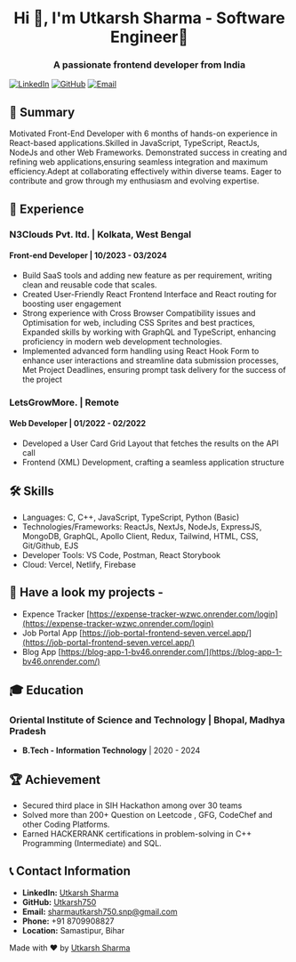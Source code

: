 
<h1 align="center">Hi 👋, I'm Utkarsh Sharma - Software Engineer🌟</h1>
<h3 align="center">A passionate frontend developer from India</h3>

[![LinkedIn](https://img.shields.io/badge/LinkedIn-blue?style=for-the-badge&logo=linkedin)](https://www.linkedin.com/in/utkarsh-sharma-1633701b9/)
[![GitHub](https://img.shields.io/badge/GitHub-black?style=for-the-badge&logo=github)](https://github.com/Utkarsh750/Utkarsh750)
[![Email](https://img.shields.io/badge/Email-red?style=for-the-badge&logo=gmail)](mailto:sharmautkarsh750.snp@gmail.com)

## 📜 Summary

Motivated Front-End Developer with 6 months of hands-on experience in React-based applications.Skilled in JavaScript, TypeScript, ReactJs, NodeJs and other Web Frameworks. Demonstrated success in creating and refining web applications,ensuring seamless integration and maximum efficiency.Adept at collaborating effectively within diverse teams. Eager to contribute and grow through my enthusiasm and evolving expertise.

## 💼 Experience

### N3Clouds Pvt. ltd. | Kolkata, West Bengal

#### Front-end Developer | 10/2023 - 03/2024

- Build SaaS tools and adding new feature as per requirement, writing clean and reusable code that scales.
- Created User-Friendly React Frontend Interface and React routing for boosting user engagement
- Strong experience with Cross Browser Compatibility issues and Optimisation for web, including CSS Sprites
  and best practices, Expanded skills by working with GraphQL and TypeScript, enhancing proficiency in
  modern web development technologies.
- Implemented advanced form handling using React Hook Form to enhance user interactions and streamline
  data submission processes, Met Project Deadlines, ensuring prompt task delivery for the success of the project

### LetsGrowMore. | Remote

#### Web Developer | 01/2022 - 02/2022

- Developed a User Card Grid Layout that fetches the results on the API call
- Frontend (XML) Development, crafting a seamless application structure

## 🛠️ Skills

- Languages: C, C++, JavaScript, TypeScript, Python (Basic)
- Technologies/Frameworks: ReactJs, NextJs, NodeJs, ExpressJS, MongoDB, GraphQL, Apollo Client, Redux,
  Tailwind, HTML, CSS, Git/Github, EJS
- Developer Tools: VS Code, Postman, React Storybook
- Cloud: Vercel, Netlify, Firebase

## 📂 Have a look my projects -

- Expence Tracker [https://expense-tracker-wzwc.onrender.com/login](https://expense-tracker-wzwc.onrender.com/login)
- Job Portal App [https://job-portal-frontend-seven.vercel.app/](https://job-portal-frontend-seven.vercel.app/)
- Blog App [https://blog-app-1-bv46.onrender.com/](https://blog-app-1-bv46.onrender.com/)

## 🎓 Education

### Oriental Institute of Science and Technology | Bhopal, Madhya Pradesh

- **B.Tech - Information Technology** | 2020 - 2024

## 🏆 Achievement

- Secured third place in SIH Hackathon among over 30 teams
- Solved more than 200+ Question on Leetcode , GFG, CodeChef and other Coding Platforms.
- Earned HACKERRANK certifications in problem-solving in C++ Programming (Intermediate) and SQL.

## 📞 Contact Information

- **LinkedIn:** [Utkarsh Sharma](https://www.linkedin.com/in/utkarsh-sharma-1633701b9/)
- **GitHub:** [Utkarsh750](https://github.com/Utkarsh750/Utkarsh750)
- **Email:** [sharmautkarsh750.snp@gmail.com](mailto:sharmautkarsh750.snp@gmail.com)
- **Phone:** +91 8709908827
- **Location:** Samastipur, Bihar

Made with ❤️ by [Utkarsh Sharma](https://github.com/Utkarsh750)

<!-- <p align="left"> <img src="https://komarev.com/ghpvc/?username=utkarsh750&label=Profile%20views&color=0e75b6&style=flat" alt="utkarsh750" /> </p>

<p align="left"> <a href="https://twitter.com/utkarsh3015" target="blank"><img src="https://img.shields.io/twitter/follow/utkarsh3015?logo=twitter&style=for-the-badge" alt="utkarsh3015" /></a> </p>

- 🌱 I’m currently learning **Typescript ,ReactJS ,GraphQL**

- 👨‍💻 All of my projects are available at [https://portfolio-utkarsh-three.vercel.app/](https://portfolio-utkarsh-three.vercel.app/)

- 💬 Ask me about **Web, MERN**

- 📫 How to reach me **sharmautkarsh750.snp@gmail.com**

<h3 align="left">Connect with me:</h3>
<p align="left">
<a href="https://twitter.com/utkarsh3015" target="blank"><img align="center" src="https://raw.githubusercontent.com/rahuldkjain/github-profile-readme-generator/master/src/images/icons/Social/twitter.svg" alt="utkarsh3015" height="30" width="40" /></a>
<a href="https://linkedin.com/in/utkarsh sharma" target="blank"><img align="center" src="https://raw.githubusercontent.com/rahuldkjain/github-profile-readme-generator/master/src/images/icons/Social/linked-in-alt.svg" alt="utkarsh sharma" height="30" width="40" /></a>
<a href="https://instagram.com/utkarshsharma750" target="blank"><img align="center" src="https://raw.githubusercontent.com/rahuldkjain/github-profile-readme-generator/master/src/images/icons/Social/instagram.svg" alt="utkarshsharma750" height="30" width="40" /></a>

<a href="https://www.leetcode.com/utkarsh750" target="blank"><img align="center" src="https://raw.githubusercontent.com/rahuldkjain/github-profile-readme-generator/master/src/images/icons/Social/leet-code.svg" alt="utkarsh750" height="30" width="40" /></a>

</p>

<h3 align="left">Languages and Tools:</h3>
<p align="left"> <a href="https://getbootstrap.com" target="_blank" rel="noreferrer"> <img src="https://raw.githubusercontent.com/devicons/devicon/master/icons/bootstrap/bootstrap-plain-wordmark.svg" alt="bootstrap" width="40" height="40"/> </a> <a href="https://www.cprogramming.com/" target="_blank" rel="noreferrer"> <img src="https://raw.githubusercontent.com/devicons/devicon/master/icons/c/c-original.svg" alt="c" width="40" height="40"/> </a> <a href="https://www.w3schools.com/cpp/" target="_blank" rel="noreferrer"> <img src="https://raw.githubusercontent.com/devicons/devicon/master/icons/cplusplus/cplusplus-original.svg" alt="cplusplus" width="40" height="40"/> </a> <a href="https://www.w3schools.com/css/" target="_blank" rel="noreferrer"> <img src="https://raw.githubusercontent.com/devicons/devicon/master/icons/css3/css3-original-wordmark.svg" alt="css3" width="40" height="40"/> </a> <a href="https://expressjs.com" target="_blank" rel="noreferrer"> <img src="https://raw.githubusercontent.com/devicons/devicon/master/icons/express/express-original-wordmark.svg" alt="express" width="40" height="40"/> </a> <a href="https://firebase.google.com/" target="_blank" rel="noreferrer"> <img src="https://www.vectorlogo.zone/logos/firebase/firebase-icon.svg" alt="firebase" width="40" height="40"/> </a> <a href="https://git-scm.com/" target="_blank" rel="noreferrer"> <img src="https://www.vectorlogo.zone/logos/git-scm/git-scm-icon.svg" alt="git" width="40" height="40"/> </a> <a href="https://graphql.org" target="_blank" rel="noreferrer"> <img src="https://www.vectorlogo.zone/logos/graphql/graphql-icon.svg" alt="graphql" width="40" height="40"/> </a> <a href="https://www.w3.org/html/" target="_blank" rel="noreferrer"> <img src="https://raw.githubusercontent.com/devicons/devicon/master/icons/html5/html5-original-wordmark.svg" alt="html5" width="40" height="40"/> </a> <a href="https://developer.mozilla.org/en-US/docs/Web/JavaScript" target="_blank" rel="noreferrer"> <img src="https://raw.githubusercontent.com/devicons/devicon/master/icons/javascript/javascript-original.svg" alt="javascript" width="40" height="40"/> </a> <a href="https://www.mongodb.com/" target="_blank" rel="noreferrer"> <img src="https://raw.githubusercontent.com/devicons/devicon/master/icons/mongodb/mongodb-original-wordmark.svg" alt="mongodb" width="40" height="40"/> </a> <a href="https://www.mysql.com/" target="_blank" rel="noreferrer"> <img src="https://raw.githubusercontent.com/devicons/devicon/master/icons/mysql/mysql-original-wordmark.svg" alt="mysql" width="40" height="40"/> </a> <a href="https://nodejs.org" target="_blank" rel="noreferrer"> <img src="https://raw.githubusercontent.com/devicons/devicon/master/icons/nodejs/nodejs-original-wordmark.svg" alt="nodejs" width="40" height="40"/> </a> <a href="https://postman.com" target="_blank" rel="noreferrer"> <img src="https://www.vectorlogo.zone/logos/getpostman/getpostman-icon.svg" alt="postman" width="40" height="40"/> </a> <a href="https://www.python.org" target="_blank" rel="noreferrer"> <img src="https://raw.githubusercontent.com/devicons/devicon/master/icons/python/python-original.svg" alt="python" width="40" height="40"/> </a> <a href="https://reactjs.org/" target="_blank" rel="noreferrer"> <img src="https://raw.githubusercontent.com/devicons/devicon/master/icons/react/react-original-wordmark.svg" alt="react" width="40" height="40"/> </a> <a href="https://reactnative.dev/" target="_blank" rel="noreferrer"> <img src="https://reactnative.dev/img/header_logo.svg" alt="reactnative" width="40" height="40"/> </a> <a href="https://redux.js.org" target="_blank" rel="noreferrer"> <img src="https://raw.githubusercontent.com/devicons/devicon/master/icons/redux/redux-original.svg" alt="redux" width="40" height="40"/> </a> <a href="https://sass-lang.com" target="_blank" rel="noreferrer"> <img src="https://raw.githubusercontent.com/devicons/devicon/master/icons/sass/sass-original.svg" alt="sass" width="40" height="40"/> </a> <a href="https://tailwindcss.com/" target="_blank" rel="noreferrer"> <img src="https://www.vectorlogo.zone/logos/tailwindcss/tailwindcss-icon.svg" alt="tailwind" width="40" height="40"/> </a> <a href="https://www.typescriptlang.org/" target="_blank" rel="noreferrer"> <img src="https://raw.githubusercontent.com/devicons/devicon/master/icons/typescript/typescript-original.svg" alt="typescript" width="40" height="40"/> </a> </p>

<p><img align="left" src="https://github-readme-stats.vercel.app/api/top-langs?username=utkarsh750&show_icons=true&locale=en&layout=compact" alt="utkarsh750" /></p>

<p>&nbsp;<img align="center" src="https://github-readme-stats.vercel.app/api?username=utkarsh750&show_icons=true&locale=en" alt="utkarsh750" /></p>

<p><img align="center" src="https://github-readme-streak-stats.herokuapp.com/?user=utkarsh750&" alt="utkarsh750" /></p> -->
